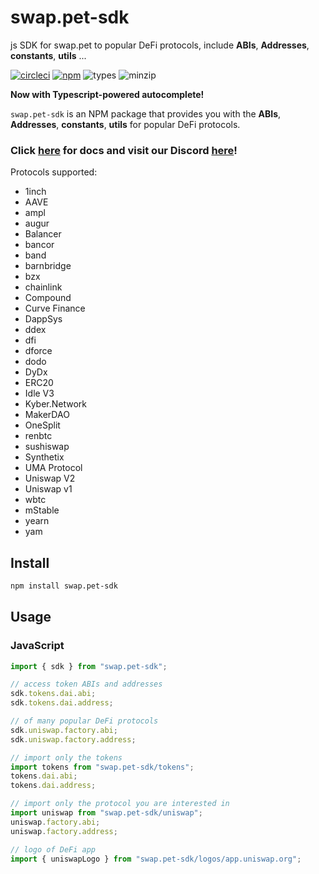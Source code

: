# swap.pet-sdk
js SDK for swap.pet to popular DeFi protocols, include **ABIs**, **Addresses**, **constants**, **utils** ...

[![circleci](https://badgen.net/circleci/github/swappet/swap.pet-sdk)](https://app.circleci.com/pipelines/github/swappet/swap.pet-sdk)
[![npm](https://badgen.net/npm/v/@swappet/swap.pet-sdk)](https://www.npmjs.com/package/swap.pet-sdk)
![types](https://badgen.net/npm/types/swap.pet-sdk)
![minzip](https://badgen.net/bundlephobia/minzip/swap.pet-sdk)

**Now with Typescript-powered autocomplete!**

`swap.pet-sdk` is an NPM package that provides you with the **ABIs**, **Addresses**, **constants**, **utils** for popular DeFi protocols.

### Click [here](https://docs.swap.pet) for docs and visit our Discord [here](https://discord.gg/CDCrXy2)!

Protocols supported: 
- 1inch
- AAVE
- ampl
- augur
- Balancer
- bancor
- band
- barnbridge
- bzx
- chainlink
- Compound
- Curve Finance
- DappSys
- ddex
- dfi
- dforce
- dodo
- DyDx
- ERC20
- Idle V3
- Kyber.Network
- MakerDAO
- OneSplit
- renbtc
- sushiswap
- Synthetix
- UMA Protocol
- Uniswap V2
- Uniswap v1
- wbtc
- mStable
- yearn
- yam

## Install

```bash
npm install swap.pet-sdk
```

## Usage

### JavaScript

```javascript
import { sdk } from "swap.pet-sdk";

// access token ABIs and addresses
sdk.tokens.dai.abi;
sdk.tokens.dai.address;

// of many popular DeFi protocols
sdk.uniswap.factory.abi;
sdk.uniswap.factory.address; 

// import only the tokens 
import tokens from "swap.pet-sdk/tokens";
tokens.dai.abi;
tokens.dai.address;

// import only the protocol you are interested in
import uniswap from "swap.pet-sdk/uniswap";
uniswap.factory.abi;
uniswap.factory.address;

// logo of DeFi app
import { uniswapLogo } from "swap.pet-sdk/logos/app.uniswap.org";
```

